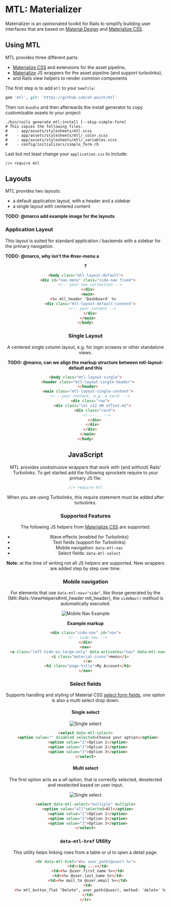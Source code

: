 # MTL: Materializer

Materializer is an opinionated toolkit for Rails to simplify building user
interfaces that are based on [Material Design][material] and
[Materialize CSS][materialize].

## Using MTL

MTL provides three different parts:

- [Materialize CSS][materialize] and extensions for the asset pipeline,
- [Materialize][materialize] JS wrappers for the asset pipeline (and support turbolinks),
- and Rails view helpers to render common components

The first step is to add `mtl` to your `Gemfile`:

```ruby
gem 'mtl', git: 'https://github.com/at-point/mtl'
```

Then run `bundle` and then afterwards the install generator to copy customizable
assets to your project:

```
./bin/rails generate mtl:install [--skip-simple-form]
# This copies the following files:
#    - app/assets/stylesheets/mtl.scss
#    - app/assets/stylesheets/mtl/_color.scss
#    - app/assets/stylesheets/mtl/_variables.scss
#    - config/initializers/simple_form.rb
```

Last but not least change your `application.css` to include:

```
//= require mtl
```

## Layouts

MTL provides two layouts:

- a default application layout, with a header and a sidebar
- a single layout with centered content

**TODO: @marco add example image for the layouts**

### Application Layout

This layout is suited for standard application / backends with a sidebar for
the primary navigation.

**TODO: @marco, why isn't the #nav-menu a <header>?**

```html
<body class="mtl-layout-default">
  <div id="nav-menu" class="side-nav fixed">
    <!-- your nav collection -->
  </div>
  <main>
    <%= mtl_header 'Dashboard' %>      
    <div class="mtl-layout-default-content">
      <!-- your content -->
    </div>
  </main>
</body>
```

### Single Layout

A centered single column layout, e.g. for login screens or other standalone
views.

**TODO: @marco, can we align the markup structure between mtl-layout-default and this**

```html
<body class="mtl-layout-single">
  <header class="mtl-layout-single-header">
  </header>
  <main class="mtl-layout-single-content">
    <!-- your content, e.g. a card: -->
    <div class="row">
      <div class="col s12 m8 offset-m2">
        <div class="card">
          <!-- ... -->
        </div>
      </div>
    </div>
  </main>
</body>
```

## JavaScript

MTL provides unobstrusive wrappers that work with (and without) Rails' Turbolinks.
To get started add the following sprockets require to your primary JS file:

```js
//= require mtl
```

When you are using Turbolinks, this require statement must be added after
turbolinks.

### Supported Features

The following JS helpers from [Materialize CSS][materialize] are supported:

- Wave effects (enabled for Turbolinks)
- Text fields (support for Turbolinks)
- Mobile navigation: `data-mtl-nav`
- Select fields: `data-mtl-select`

**Note:** at the time of writing not all JS helpers are supported. New wrappers
are added step by step over time.

### Mobile navigation

For elements that use `data-mtl-nav="side"`, like those generated by the
{Mtl::Rails::ViewHelpers#mtl_header mtl_header}, the `sideNav()` method is
automatically executed.

![Mobile Nav Example](../docs/mobile_nav.jpg)

**Example markup**

```html
<div class="side-nav" id="nav">
  <!-- side nav -->
</div>
<nav>
  <a class="left hide-on-large-only" data-activates="nav" data-mtl-nav="side" href="#nav">
    <i class="material-icons">menu</i>
  </a>
  <h1 class="page-title">My Account</h1>
</nav>
```

### Select fields

Supports handling and styling of Material CSS [select form fields][m-select], one
option is also a multi select drop down.

#### Single select

![Single select](../docs/select.gif)

```html
<select data-mtl-select>
  <option value="" disabled selected>Choose your option</option>
  <option value="1">Option 1</option>
  <option value="2">Option 2</option>
  <option value="3">Option 3</option>
</select>
```

#### Multi select

The first option acts as a _all_ option, that is correctly selected, deselected
and reselected based on user input.

![Single select](../docs/select_multi.gif)

```html
<select data-mtl-select="multiple" multiple>
  <option value="all"selected>All</option>
  <option value="1">Option 1</option>
  <option value="2">Option 2</option>
  <option value="3">Option 3</option>
</select>
```

### `data-mtl-href` Utility

This utility helps linking rows from a table or ul to open a detail page.

```html
<tr data-mtl-href="<%= user_path(@user) %>">
  <td><img ...></td>
  <td><%= @user.first_name %></td>
  <td><%= @user.last_name %></td>
  <td><%= mail_to @user.email %></td>
  <td>
    <%= mtl_button_flat "Delete", user_path(@user), method: 'delete' %>
  </td>
</tr>
```

[material]: https://material.google.com/
[materialize]: http://materializecss.com/
[icons]: https://design.google.com/icons/

[m-select]: http://materializecss.com/forms.html#select
